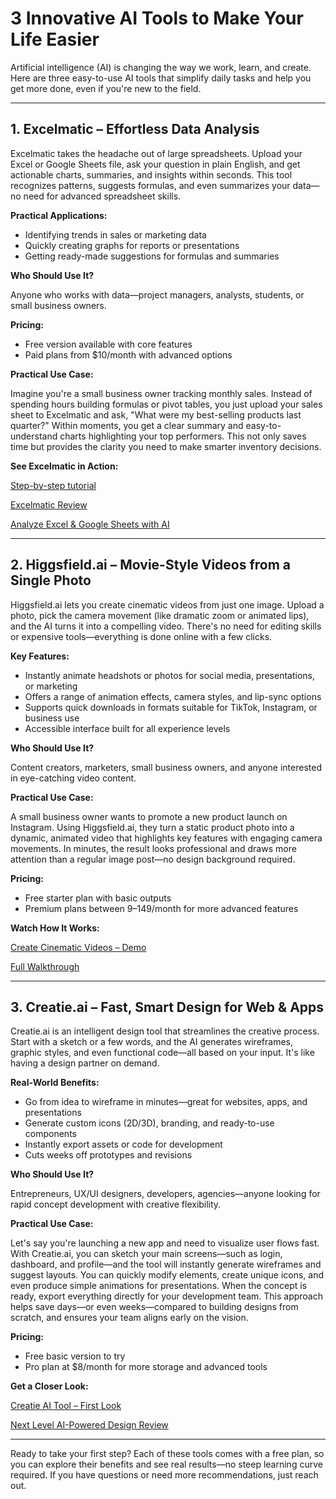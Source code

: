 # 3 Innovative AI Tools to Make Your Life Easier

Artificial intelligence (AI) is changing the way we work, learn, and create. Here are three easy-to-use AI tools that simplify daily tasks and help you get more done, even if you're new to the field.

---

## 1. Excelmatic – Effortless Data Analysis

Excelmatic takes the headache out of large spreadsheets. Upload your Excel or Google Sheets file, ask your question in plain English, and get actionable charts, summaries, and insights within seconds. This tool recognizes patterns, suggests formulas, and even summarizes your data—no need for advanced spreadsheet skills.

**Practical Applications:**

- Identifying trends in sales or marketing data
- Quickly creating graphs for reports or presentations
- Getting ready-made suggestions for formulas and summaries

**Who Should Use It?**

Anyone who works with data—project managers, analysts, students, or small business owners.

**Pricing:**

- Free version available with core features
- Paid plans from $10/month with advanced options

**Practical Use Case:**  

Imagine you're a small business owner tracking monthly sales. Instead of spending hours building formulas or pivot tables, you just upload your sales sheet to Excelmatic and ask, "What were my best-selling products last quarter?" Within moments, you get a clear summary and easy-to-understand charts highlighting your top performers. This not only saves time but provides the clarity you need to make smarter inventory decisions.

**See Excelmatic in Action:**  

<a href="https://www.youtube.com/watch?v=1YtB1yrKvXM" target="_blank">Step-by-step tutorial</a>  

<a href="https://www.youtube.com/watch?v=gmJeo_1lI6g" target="_blank">Excelmatic Review</a>  

<a href="https://www.youtube.com/watch?v=V9TGgD03nQI" target="_blank">Analyze Excel & Google Sheets with AI</a>

---

## 2. Higgsfield.ai – Movie-Style Videos from a Single Photo

Higgsfield.ai lets you create cinematic videos from just one image. Upload a photo, pick the camera movement (like dramatic zoom or animated lips), and the AI turns it into a compelling video. There's no need for editing skills or expensive tools—everything is done online with a few clicks.

**Key Features:**

- Instantly animate headshots or photos for social media, presentations, or marketing
- Offers a range of animation effects, camera styles, and lip-sync options
- Supports quick downloads in formats suitable for TikTok, Instagram, or business use
- Accessible interface built for all experience levels

**Who Should Use It?**

Content creators, marketers, small business owners, and anyone interested in eye-catching video content.

**Practical Use Case:**

A small business owner wants to promote a new product launch on Instagram. Using Higgsfield.ai, they turn a static product photo into a dynamic, animated video that highlights key features with engaging camera movements. In minutes, the result looks professional and draws more attention than a regular image post—no design background required.

**Pricing:**

- Free starter plan with basic outputs
- Premium plans between $9–$149/month for more advanced features

**Watch How It Works:**

<a href="https://www.youtube.com/watch?v=CB_2FWwSU0Y" target="_blank">Create Cinematic Videos – Demo</a>  

<a href="https://www.youtube.com/watch?v=YhTgj7_cuJM" target="_blank">Full Walkthrough</a>

---

## 3. Creatie.ai – Fast, Smart Design for Web & Apps

Creatie.ai is an intelligent design tool that streamlines the creative process. Start with a sketch or a few words, and the AI generates wireframes, graphic styles, and even functional code—all based on your input. It's like having a design partner on demand.

**Real-World Benefits:**

- Go from idea to wireframe in minutes—great for websites, apps, and presentations
- Generate custom icons (2D/3D), branding, and ready-to-use components
- Instantly export assets or code for development
- Cuts weeks off prototypes and revisions

**Who Should Use It?**

Entrepreneurs, UX/UI designers, developers, agencies—anyone looking for rapid concept development with creative flexibility.

**Practical Use Case:**

Let's say you're launching a new app and need to visualize user flows fast. With Creatie.ai, you can sketch your main screens—such as login, dashboard, and profile—and the tool will instantly generate wireframes and suggest layouts. You can quickly modify elements, create unique icons, and even produce simple animations for presentations. When the concept is ready, export everything directly for your development team. This approach helps save days—or even weeks—compared to building designs from scratch, and ensures your team aligns early on the vision.

**Pricing:**

- Free basic version to try
- Pro plan at $8/month for more storage and advanced tools

**Get a Closer Look:**  

<a href="https://www.youtube.com/watch?v=0vmp4N2Tce0" target="_blank">Creatie AI Tool – First Look</a>  

<a href="https://www.youtube.com/watch?v=4EU9r9x5AoA" target="_blank">Next Level AI-Powered Design Review</a>

---

Ready to take your first step? Each of these tools comes with a free plan, so you can explore their benefits and see real results—no steep learning curve required. If you have questions or need more recommendations, just reach out.